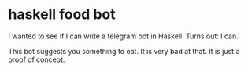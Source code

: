 # haskell food bot

I wanted to see if I can write a telegram bot in Haskell. Turns out: I can.

This bot suggests you something to eat. It is very bad at that. It is just a proof of concept.

